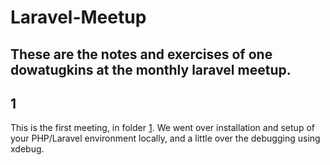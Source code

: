 # Laravel-Meetup

## These are the notes and exercises of one dowatugkins at the monthly laravel meetup.

## 1
This is the first meeting, in folder [1](1). We went over installation and setup of your PHP/Laravel environment locally, and a little over the debugging using xdebug.
